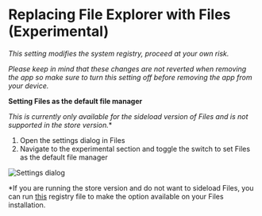 # Replacing File Explorer with Files (Experimental)

*This setting modifies the system registry, proceed at your own risk.*

*Please keep in mind that these changes are not reverted when removing the app so make sure to turn this setting off before removing the app from your device.*

**Setting Files as the default file manager**

*This is currently only available for the sideload version of Files and is not supported in the store version.**
1. Open the settings dialog in Files
2. Navigate to the experimental section and toggle the switch to set Files as the default file manager

![Settings dialog](/docs-resources/Settings-Dialog-Experimental.png)

*If you are running the store version and do not want to sideload Files, you can run [this](https://raw.githubusercontent.com/files-community/Files/main/src/Files.Launcher/Assets/FilesOpenDialog/SetFilesAsDefault.reg) registry file to make the option available on your Files installation.
